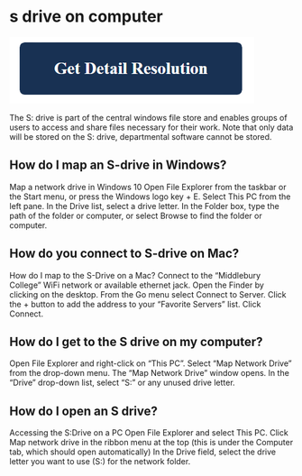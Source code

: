 # s drive on computer

[![s drive on computer](get-detail.png)](https://computersolve.com/s-drive-on-computer/)

The S: drive is part of the central windows file store and enables groups of users to access and share files necessary for their work. Note that only data will be stored on the S: drive, departmental software cannot be stored.

## How do I map an S-drive in Windows?

Map a network drive in Windows 10 Open File Explorer from the taskbar or the Start menu, or press the Windows logo key + E. Select This PC from the left pane. In the Drive list, select a drive letter. In the Folder box, type the path of the folder or computer, or select Browse to find the folder or computer.

## How do you connect to S-drive on Mac?

How do I map to the S-Drive on a Mac? Connect to the “Middlebury College” WiFi network or available ethernet jack. Open the Finder by clicking on the desktop. From the Go menu select Connect to Server. Click the + button to add the address to your “Favorite Servers” list. Click Connect.

## How do I get to the S drive on my computer?

Open File Explorer and right-click on “This PC”. Select “Map Network Drive” from the drop-down menu. The “Map Network Drive” window opens. In the “Drive” drop-down list, select “S:” or any unused drive letter.

## How do I open an S drive?

Accessing the S:Drive on a PC Open File Explorer and select This PC. Click Map network drive in the ribbon menu at the top (this is under the Computer tab, which should open automatically) In the Drive field, select the drive letter you want to use (S:\) for the network folder.
